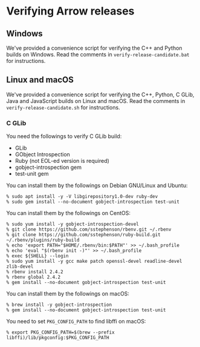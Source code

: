 <!---
  Licensed to the Apache Software Foundation (ASF) under one
  or more contributor license agreements.  See the NOTICE file
  distributed with this work for additional information
  regarding copyright ownership.  The ASF licenses this file
  to you under the Apache License, Version 2.0 (the
  "License"); you may not use this file except in compliance
  with the License.  You may obtain a copy of the License at

    http://www.apache.org/licenses/LICENSE-2.0

  Unless required by applicable law or agreed to in writing,
  software distributed under the License is distributed on an
  "AS IS" BASIS, WITHOUT WARRANTIES OR CONDITIONS OF ANY
  KIND, either express or implied.  See the License for the
  specific language governing permissions and limitations
  under the License.
-->

# Verifying Arrow releases

## Windows

We've provided a convenience script for verifying the C++ and Python builds on
Windows. Read the comments in `verify-release-candidate.bat` for instructions.

## Linux and macOS

We've provided a convenience script for verifying the C++, Python, C
GLib, Java and JavaScript builds on Linux and macOS. Read the comments in
`verify-release-candidate.sh` for instructions.

### C GLib

You need the followings to verify C GLib build:

  * GLib
  * GObject Introspection
  * Ruby (not EOL-ed version is required)
  * gobject-introspection gem
  * test-unit gem

You can install them by the followings on Debian GNU/Linux and Ubuntu:

```console
% sudo apt install -y -V libgirepository1.0-dev ruby-dev
% sudo gem install --no-document gobject-introspection test-unit
```

You can install them by the followings on CentOS:

```console
% sudo yum install -y gobject-introspection-devel
% git clone https://github.com/sstephenson/rbenv.git ~/.rbenv
% git clone https://github.com/sstephenson/ruby-build.git ~/.rbenv/plugins/ruby-build
% echo 'export PATH="$HOME/.rbenv/bin:$PATH"' >> ~/.bash_profile
% echo 'eval "$(rbenv init -)"' >> ~/.bash_profile
% exec ${SHELL} --login
% sudo yum install -y gcc make patch openssl-devel readline-devel zlib-devel
% rbenv install 2.4.2
% rbenv global 2.4.2
% gem install --no-document gobject-introspection test-unit
```

You can install them by the followings on macOS:

```console
% brew install -y gobject-introspection
% gem install --no-document gobject-introspection test-unit
```

You need to set `PKG_CONFIG_PATH` to find libffi on macOS:

```console
% export PKG_CONFIG_PATH=$(brew --prefix libffi)/lib/pkgconfig:$PKG_CONFIG_PATH
```
